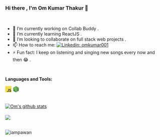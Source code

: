 ### Hi there , I'm Om Kumar Thakur 👋

<br/>


- 🔭 I’m currently working on Collab Buddy .
- 🌱 I’m currently learning ReactJS .
- 👯 I’m looking to collaborate on full stack web projects .
- 📫 How to reach me: [![Linkedin: omkumar001](https://img.shields.io/badge/-omkumar001-blue?style=flat-square&logo=Linkedin&logoColor=white&link=https://www.linkedin.com/in/om-kumar-thakur-46349018a/)](https://www.linkedin.com/in/om-kumar-thakur-46349018a/)
- ⚡ Fun fact: I keep on listening and singing new songs every now and then  😂 .


<br/>

**Languages and Tools:**  

<code><img height="20" src="https://raw.githubusercontent.com/github/explore/80688e429a7d4ef2fca1e82350fe8e3517d3494d/topics/javascript/javascript.png"></code>
<code><img height="20" src="https://raw.githubusercontent.com/github/explore/80688e429a7d4ef2fca1e82350fe8e3517d3494d/topics/nodejs/nodejs.png"></code>    

<br/>


<a href="https://github.com/omkumar001">
 <img align="center" src="https://github-readme-stats.vercel.app/api?username=omkumar001&&show_icons=true&title_color=ffffff&icon_color=bb2acf&text_color=daf7dc&bg_color=151515"  alt="Om's github stats"/>
</a>

<br/>
<br/>

<a href="https://github.com/omkumar001">
  <img align="center" src="https://github-readme-stats.vercel.app/api/top-langs/?username=omkumar001&theme=light&hide_langs_below=1" />
</a>



<br/>
<br/>

<p align="left"> <img src="https://komarev.com/ghpvc/?username=iampawan&label=Views&color=blue&style=plastic" alt="iampawan" /> </p>
